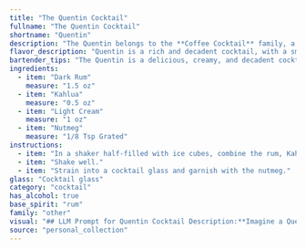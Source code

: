 ```yaml
---
title: "The Quentin Cocktail"
fullname: "The Quentin Cocktail"
shortname: "Quentin"
description: "The Quentin belongs to the **Coffee Cocktail** family, a popular category featuring coffee liqueur as a key ingredient.  While its exact origin is unknown, its composition suggests it draws inspiration from classic coffee cocktails like the **Black Russian** and **White Russian**, evolving with the addition of cream and nutmeg. "
flavor_description: "Quentin is a rich and decadent cocktail, with a smooth, velvety texture. The dark rum provides a robust, spiced base, perfectly balanced by the sweet, coffee-forward notes of Kahlua. Light cream adds a touch of sweetness and creaminess, while a sprinkle of nutmeg offers a warm, aromatic finish. It's a complex yet comforting drink, ideal for sipping on a cool evening. "
bartender_tips: "The Quentin is a delicious, creamy, and decadent cocktail. Here are some tips for success:* **Chill your ingredients:**  This will ensure a cold and refreshing drink.* **Use quality rum:**  The flavor of the rum will be prominent, so choose a dark rum with rich notes.* **Don't overdo the nutmeg:**  A light dusting is all you need. Too much will overpower the other flavors.* **Shake well with ice:**  This will properly chill and combine the ingredients.* **Garnish with a sprinkle of nutmeg and a cherry:**  This adds a beautiful touch. "
ingredients:
  - item: "Dark Rum"
    measure: "1.5 oz"
  - item: "Kahlua"
    measure: "0.5 oz"
  - item: "Light Cream"
    measure: "1 oz"
  - item: "Nutmeg"
    measure: "1/8 Tsp Grated"
instructions:
  - item: "In a shaker half-filled with ice cubes, combine the rum, Kahlua, and cream."
  - item: "Shake well."
  - item: "Strain into a cocktail glass and garnish with the nutmeg."
glass: "Cocktail glass"
category: "cocktail"
has_alcohol: true
base_spirit: "rum"
family: "other"
visual: "## LLM Prompt for Quentin Cocktail Description:**Imagine a Quentin cocktail. It's made with dark rum, Kahlua, light cream, and a sprinkle of nutmeg. Describe its appearance, including:*** **Color:** What shades of brown and cream are present? Is there a clear distinction between the layers, or are they more blended? * **Texture:**  Is it smooth and silky, or does the cream add a hint of richness?* **Garnish:** What does the nutmeg sprinkle look like on top? Does it create a pattern, or is it more random?**Your description should be evocative and sensory, allowing a reader to almost taste the Quentin through your words.** "
source: "personal_collection"
---
```


